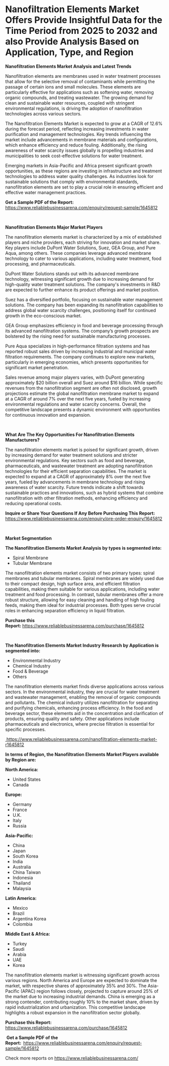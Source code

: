 <p><h1>Nanofiltration Elements Market Offers Provide Insightful Data for the Time Period from 2025 to 2032 and also Provide Analysis Based on Application, Type, and Region</h1></p><p><strong>Nanofiltration Elements Market Analysis and Latest Trends</strong></p>
<p><p>Nanofiltration elements are membranes used in water treatment processes that allow for the selective removal of contaminants while permitting the passage of certain ions and small molecules. These elements are particularly effective for applications such as softening water, removing organic compounds, and treating wastewater. The growing demand for clean and sustainable water resources, coupled with stringent environmental regulations, is driving the adoption of nanofiltration technologies across various sectors.</p><p>The Nanofiltration Elements Market is expected to grow at a CAGR of 12.6% during the forecast period, reflecting increasing investments in water purification and management technologies. Key trends influencing the market include advancements in membrane materials and configurations, which enhance efficiency and reduce fouling. Additionally, the rising awareness of water scarcity issues globally is propelling industries and municipalities to seek cost-effective solutions for water treatment.</p><p>Emerging markets in Asia-Pacific and Africa present significant growth opportunities, as these regions are investing in infrastructure and treatment technologies to address water quality challenges. As industries look for sustainable solutions that comply with environmental standards, nanofiltration elements are set to play a crucial role in ensuring efficient and effective water management practices.</p></p>
<p><strong>Get a Sample PDF of the Report:&nbsp;</strong> <a href="https://www.reliablebusinessarena.com/enquiry/request-sample/1645812?utm_campaign=2175&utm_medium=2&utm_source=Github&utm_content=ia&utm_term=29032025&utm_id=nanofiltration-elements">https://www.reliablebusinessarena.com/enquiry/request-sample/1645812</a></p>
<p>&nbsp;</p>
<p><strong>Nanofiltration Elements Major Market Players</strong></p>
<p><p>The nanofiltration elements market is characterized by a mix of established players and niche providers, each striving for innovation and market share. Key players include DuPont Water Solutions, Suez, GEA Group, and Pure Aqua, among others. These companies leverage advanced membrane technology to cater to various applications, including water treatment, food processing, and pharmaceuticals.</p><p>DuPont Water Solutions stands out with its advanced membrane technology, witnessing significant growth due to increasing demand for high-quality water treatment solutions. The company's investments in R&D are expected to further enhance its product offerings and market position.</p><p>Suez has a diversified portfolio, focusing on sustainable water management solutions. The company has been expanding its nanofiltration capabilities to address global water scarcity challenges, positioning itself for continued growth in the eco-conscious market.</p><p>GEA Group emphasizes efficiency in food and beverage processing through its advanced nanofiltration systems. The company’s growth prospects are bolstered by the rising need for sustainable manufacturing processes.</p><p>Pure Aqua specializes in high-performance filtration systems and has reported robust sales driven by increasing industrial and municipal water filtration requirements. The company continues to explore new markets, particularly in emerging economies, which presents opportunities for significant market penetration.</p><p>Sales revenue among major players varies, with DuPont generating approximately $20 billion overall and Suez around $16 billion. While specific revenues from the nanofiltration segment are often not disclosed, growth projections estimate the global nanofiltration membrane market to expand at a CAGR of around 7% over the next five years, fueled by increasing environmental regulations and water scarcity concerns. Overall, the competitive landscape presents a dynamic environment with opportunities for continuous innovation and expansion.</p></p>
<p>&nbsp;</p>
<p><strong>What Are The Key Opportunities For Nanofiltration Elements Manufacturers?</strong></p>
<p><p>The nanofiltration elements market is poised for significant growth, driven by increasing demand for water treatment solutions and stricter environmental regulations. Key sectors such as food and beverage, pharmaceuticals, and wastewater treatment are adopting nanofiltration technologies for their efficient separation capabilities. The market is expected to expand at a CAGR of approximately 8% over the next five years, fueled by advancements in membrane technology and rising awareness of water scarcity. Future trends indicate a shift towards sustainable practices and innovations, such as hybrid systems that combine nanofiltration with other filtration methods, enhancing efficiency and reducing operational costs.</p></p>
<p><strong>Inquire or Share Your Questions If Any Before Purchasing This Report:</strong> <a href="https://www.reliablebusinessarena.com/enquiry/pre-order-enquiry/1645812?utm_campaign=2175&utm_medium=2&utm_source=Github&utm_content=ia&utm_term=29032025&utm_id=nanofiltration-elements">https://www.reliablebusinessarena.com/enquiry/pre-order-enquiry/1645812</a></p>
<p>&nbsp;</p>
<p><strong>Market Segmentation</strong></p>
<p><strong>The Nanofiltration Elements Market Analysis by types is segmented into:</strong></p>
<p><ul><li>Spiral Membrane</li><li>Tubular Membrane</li></ul></p>
<p><p>The nanofiltration elements market consists of two primary types: spiral membranes and tubular membranes. Spiral membranes are widely used due to their compact design, high surface area, and efficient filtration capabilities, making them suitable for various applications, including water treatment and food processing. In contrast, tubular membranes offer a more robust structure, allowing for easy cleaning and handling of high fouling feeds, making them ideal for industrial processes. Both types serve crucial roles in enhancing separation efficiency in liquid filtration.</p></p>
<p><strong>Purchase this Report:&nbsp;</strong><a href="https://www.reliablebusinessarena.com/purchase/1645812?utm_campaign=2175&utm_medium=2&utm_source=Github&utm_content=ia&utm_term=29032025&utm_id=nanofiltration-elements">https://www.reliablebusinessarena.com/purchase/1645812</a></p>
<p>&nbsp;</p>
<p><strong>The Nanofiltration Elements Market Industry Research by Application is segmented into:</strong></p>
<p><ul><li>Environmental Industry</li><li>Chemical Industry</li><li>Food & Beverage</li><li>Others</li></ul></p>
<p><p>The nanofiltration elements market finds diverse applications across various sectors. In the environmental industry, they are crucial for water treatment and wastewater management, enabling the removal of organic compounds and pollutants. The chemical industry utilizes nanofiltration for separating and purifying chemicals, enhancing process efficiency. In the food and beverage sector, these elements aid in the concentration and clarification of products, ensuring quality and safety. Other applications include pharmaceuticals and electronics, where precise filtration is essential for specific processes.</p></p>
<p><a href="https://www.reliablebusinessarena.com/nanofiltration-elements-market-r1645812?utm_campaign=2175&utm_medium=2&utm_source=Github&utm_content=ia&utm_term=29032025&utm_id=nanofiltration-elements">&nbsp;https://www.reliablebusinessarena.com/nanofiltration-elements-market-r1645812</a></p>
<p><strong>In terms of Region, the Nanofiltration Elements Market Players available by Region are:</strong></p>
<p>
    <p> <strong> North America: </strong>
        <ul>
            <li>United States</li>
            <li>Canada</li>
        </ul>
        </p> 
    <p> <strong> Europe: </strong>
        <ul>
            <li>Germany</li>
            <li>France</li>
            <li>U.K.</li>
            <li>Italy</li>
            <li>Russia</li>
        </ul>
        </p> 
    <p> <strong> Asia-Pacific: </strong>
        <ul>
            <li>China</li>
            <li>Japan</li>
            <li>South Korea</li>
            <li>India</li>
            <li>Australia</li>
            <li>China Taiwan</li>
            <li>Indonesia</li>
            <li>Thailand</li>
            <li>Malaysia</li>
        </ul>
        </p> 
    <p> <strong> Latin America: </strong>
        <ul>
            <li>Mexico</li>
            <li>Brazil</li>
            <li>Argentina Korea</li>
            <li>Colombia</li>
        </ul>
        </p> 
    <p> <strong> Middle East & Africa: </strong>
        <ul>
            <li>Turkey</li>
            <li>Saudi</li>
            <li>Arabia</li>
            <li>UAE</li>
            <li>Korea</li>
        </ul>
    </p>
    </p>
<p><p>The nanofiltration elements market is witnessing significant growth across various regions. North America and Europe are expected to dominate the market, with respective shares of approximately 35% and 30%. The Asia-Pacific (APAC) region follows closely, projected to capture around 25% of the market due to increasing industrial demands. China is emerging as a strong contender, contributing roughly 10% to the market share, driven by rapid industrialization and urbanization. This competitive landscape highlights a robust expansion in the nanofiltration sector globally.</p></p>
<p><strong>Purchase this Report: </strong><a href="https://www.reliablebusinessarena.com/purchase/1645812?utm_campaign=2175&utm_medium=2&utm_source=Github&utm_content=ia&utm_term=29032025&utm_id=nanofiltration-elements">https://www.reliablebusinessarena.com/purchase/1645812</a></p>
<p>&nbsp;<strong>Get a Sample PDF of the Report:&nbsp;&nbsp;</strong><a href="https://www.reliablebusinessarena.com/enquiry/request-sample/1645812?utm_campaign=2175&utm_medium=2&utm_source=Github&utm_content=ia&utm_term=29032025&utm_id=nanofiltration-elements">https://www.reliablebusinessarena.com/enquiry/request-sample/1645812</a></p>
<p><strong></strong></p>
<p>Check more reports on <a href="https://www.reliablebusinessarena.com/?utm_campaign=2175&utm_medium=2&utm_source=Github&utm_content=ia&utm_term=29032025&utm_id=nanofiltration-elements">https://www.reliablebusinessarena.com/</a></p>